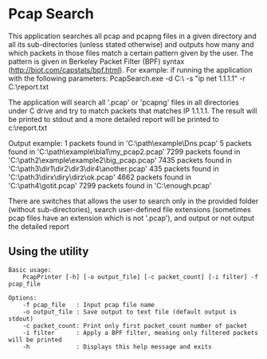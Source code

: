 Pcap Search
===========

This application searches all pcap and pcapng files in a given directory and all its sub-directories (unless stated otherwise) and outputs how many and which packets in those files match a certain pattern given by the user. 
The pattern is given in Berkeley Packet Filter (BPF) syntax (http://biot.com/capstats/bpf.html). 
For example: if running the application with the following parameters:
	PcapSearch.exe -d C:\ -s "ip net 1.1.1.1" -r C:\report.txt

The application will search all '.pcap' or 'pcapng' files in all directories under C drive and try to match packets that matches IP 1.1.1.1. The result will be printed to stdout and a more detailed report will be printed 
to c:\report.txt

Output example:
	1 packets found in 'C:\\path\example\Dns.pcap'
	5 packets found in 'C:\\path\example\bla1\my_pcap2.pcap'
	7299 packets found in 'C:\\path2\example\example2\big_pcap.pcap'
	7435 packets found in 'C:\\path3\dir1\dir2\dir3\dir4\another.pcap'
	435 packets found in 'C:\\path3\dirx\diry\dirz\ok.pcap'
	4662 packets found in 'C:\\path4\gotit.pcap'
	7299 packets found in 'C:\\enough.pcap'

There are switches that allows the user to search only in the provided folder (without sub-directories), search user-defined file extensions (sometimes pcap files have an extension which is not '.pcap'), and output or not output the detailed report

Using the utility
-----------------
	Basic usage:
		PcapPrinter [-h] [-o output_file] [-c packet_count] [-i filter] -f pcap_file

	Options:
		-f pcap_file   : Input pcap file name
		-o output_file : Save output to text file (default output is stdout)
		-c packet_count: Print only first packet_count number of packet
		-i filter      : Apply a BPF filter, meaning only filtered packets will be printed
		-h             : Displays this help message and exits
